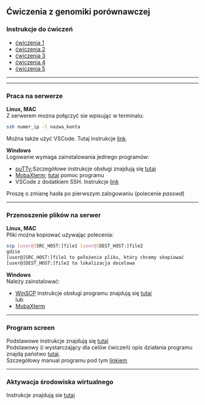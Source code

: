 ## Ćwiczenia z genomiki porównawczej  

### Instrukcje do ćwiczeń
 * [ćwiczenia 1](https://github.com/genomika-2020/genomika/blob/master/cwiczenia1/Instrukcje1.md)
 * [ćwiczenia 2](https://github.com/genomika-2020/genomika/blob/master/cwiczenia2/instrukcje2.md)
 * [ćwiczenia 3](https://github.com/genomika-2020/genomika/blob/master/cwiczenia3/Instrukcje3.md)
 * [ćwiczenia 4](https://github.com/genomika-2020/genomika/blob/master/cwiczenia4/Instrukcje4.md) 
 * [ćwiczenia 5](https://github.com/genomika-2020/genomika/blob/master/cwiczenia4/Instrukcje5.md)
   
***
***
### Praca na serwerze
**Linux, MAC**  
Z serwerem mozna połączyć sie wpisując w terminalu:  
```bash
ssh numer_ip -l nazwa_konta
```  
Można także użyć VSCode. Tutaj instrukcje [link](./VSCode-remote.md).  

**Windows**   
Logowanie wymaga zainstalowania jednego programów:  
* [puTTy](https://www.chiark.greenend.org.uk/~sgtatham/putty/latest.html);Szczegółowe instrukcje obsługi znajdują się [tutaj](https://the.earth.li/~sgtatham/putty/0.73/puttydoc.txt)  
* [MobaXterm](https://mobaxterm.mobatek.net/download.html); [tutaj](https://mobaxterm.mobatek.net/documentation.html) pomoc programu
* VSCode z dodatkiem SSH. Instrukcje [link](./VSCode-remote.md)  

Proszę o zmianę hasła po pierwszym zalogowaniu (polecenie *passwd*)  

***

### Przenoszenie plików na serwer  
**Linux, MAC**  
Pliki można kopiować używając polecenia:
```bash
scp [user@]SRC_HOST:]file1 [user@]DEST_HOST:]file2
gdzie
[user@]SRC_HOST:]file1 to położenie pliku, który chcemy skopiować
[user@]DEST_HOST:]file2 to lokalizacja docelowa  
```
**Windows**   
Należy zainstalować:  
* [WinSCP](https://winscp.net/eng/download.php) 
Instrukcje obsługi programu znajdują się [tutaj](https://winscp.net/eng/docs/getting_started)  
lub
* [MobaXterm](https://mobaxterm.mobatek.net/download.html)  

***
### Program screen  
Podstawowe instrukcje znajdują się [tutaj](https://github.com/kasiatom/genomika/blob/master/screen.md)  
Podstawowy (i wystarczający dla celów ćwiczeń) opis działania programu znajdą państwo [tutaj](http://www.blog.hnatyszyn.pl/2016/03/screen-czyli-wirtualny-terminal/).  
Szczegółowy manual programu pod tym [linkiem](https://www.gnu.org/software/screen/manual/screen.html)

***
### Aktywacja środowiska wirtualnego  
Instrukcje znajdują sie [tutaj](https://github.com/genomika-2020/genomika/blob/master/conda.md)  
